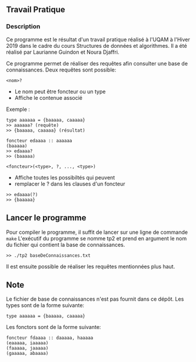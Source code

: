## Travail Pratique
### Description   
Ce programme est le résultat d'un travail pratique réalisé à l'UQAM à l'Hiver 2019 dans le cadre du cours Structures de données et algorithmes. 
Il a été réalisé par Laurianne Guindon et Noura Djaffri. 

Ce programme permet de réaliser des requêtes afin consulter une base de connaissances. 
Deux requêtes sont possible: 

`<nom>?`
* Le nom peut être foncteur ou un type 
* Affiche le contenue associé 

Exemple :
```
type aaaaaa = {baaaaa, caaaaa}
>> aaaaaa? (requête)
>> {baaaaa, caaaaa} (résultat)
```

```
foncteur edaaaa :: aaaaaa
(baaaaa)
>> edaaaa? 
>> (baaaaa) 
```

`<foncteur>(<type>, ?, ..., <type>)`
* Affiche toutes les possibiltés qui peuvent
* remplacer le ? dans les clauses d'un foncteur
```
>> edaaaa(?)
>> {baaaaa}
```

## Lancer le programme

Pour compiler le programme, il suffit de lancer sur une ligne de commande `make`
L'exécutif du programme se nomme tp2 et prend en argument le nom du fichier qui contient la base de connaissances. 
```
>> ./tp2 baseDeConnaissances.txt
```
Il est ensuite possible de réaliser les requêtes mentionnées plus haut. 

## Note

Le fichier de base de connaissances n'est pas fournit dans ce dépôt.
Les types sont de la forme suivante:
```
type aaaaaa = {baaaaa, caaaaa}
```
Les fonctors sont de la forme suivante:

```
foncteur fdaaaa :: daaaaa, haaaaa
(eaaaaa, iaaaaa)
(faaaaa, jaaaaa)
(gaaaaa, abaaaa)
```

